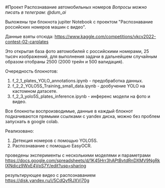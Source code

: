 #Проект Распознавание автомобильных номеров
*Вопросы можно писать в телеграм: @dum_ai*

Выложены три блокнота jupiter Notebook с проектом "Распознавание российских номеров машин с видео".

Данные взяты отсюда: https://www.kaggle.com/competitions/vkcv2022-contest-02-carplates 

Это открытая база фото автомобилей с российскими номерами, 25 тысяч изображений, 
для выполнения задачи в дальнейшем случайным образом отобраны 2500 (2000 трейн и 500 валидация).

Очередность блокнотов:
1. f_2_1_plates_YOLO_annotations.ipynb - предобработка данных.
2. f_2_2_YOLO5S_Training_small_data.ipynb - дообучение YOLO на кастомном датасете.
3. f_2_3_yolo5S_plates_inference.ipynb - инференс модели на фото и видео.

Все блокноты воспроизводимые, данные в каждый блокнот подкачиваются прямыми ссылками с yandex диска, 
можно без проблем запускать в google colab.

Реализовано:

1. Детекция номеров с помощью YOLO5S.
2. Распознавание с помощью EasyOCR.

проведены эксперименты с несколькими моделями и параметрами
https://docs.google.com/spreadsheets/d/1K45Hrr3hAPtBvtdRnDXMV9NgRklXNdicz9WxE4VpS7Y/edit?usp=sharing

результирующее видео с распознаванием
https://disk.yandex.ru/i/5CdQyfRJXVj70g
